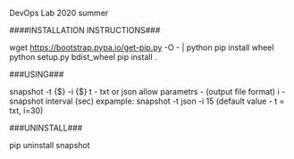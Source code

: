 DevOps Lab 2020 summer


####INSTALLATION INSTRUCTIONS###

wget https://bootstrap.pypa.io/get-pip.py -O - | python
pip install wheel
python setup.py bdist_wheel
pip install .


###USING###

snapshot -t {$} -i {$}
t - txt or json allow parametrs - (output file format)
i - snapshot interval (sec)
expample: snapshot -t json -i 15
(default value - t = txt, i=30)



###UNINSTALL###

pip uninstall snapshot